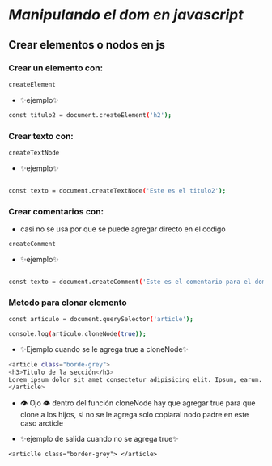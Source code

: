 # _Manipulando el dom en javascript_

## Crear elementos o nodos en js

### Crear un elemento con:

```sh
createElement
```

-   ✨ejemplo✨

```sh
const titulo2 = document.createElement('h2');
```

### Crear texto con:

```sh
createTextNode
```

-   ✨ejemplo✨

```sh

const texto = document.createTextNode('Este es el titulo2');
```

### Crear comentarios con:

-   casi no se usa por que se puede agregar directo en el codigo

```sh
createComment
```

-   ✨ejemplo✨

```sh

const texto = document.createComment('Este es el comentario para el dom');
```

### Metodo para clonar elemento

```sh
const articulo = document.querySelector('article');

console.log(articulo.cloneNode(true));
```

-   ✨Ejemplo cuando se le agrega true a cloneNode✨

```sh
<article class="borde-grey">
<h3>Titulo de la sección</h3>
Lorem ipsum dolor sit amet consectetur adipisicing elit. Ipsum, earum. Eius numquam corporis dignissimos iste ad cumque est, quidem ex modi obcaecati optio et officia molestiae vitae laboriosam consectetur mollitia!
</article>
```

-   👁️ Ojo 👁️
    dentro del función cloneNode hay que agregar true para que clone a los hijos, si no se le agrega solo copiaral nodo padre en este caso arcticle

-   ✨ejemplo de salida cuando no se agrega true✨

```ssh
<articlle class="border-grey"> </article>
```
